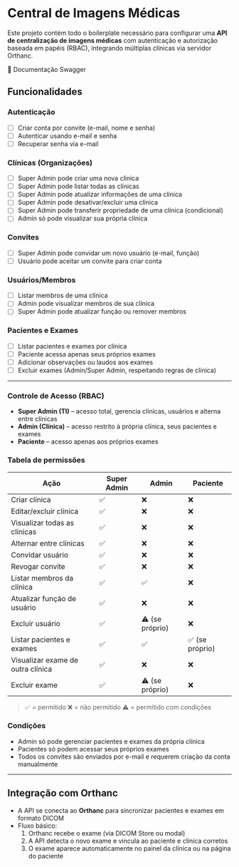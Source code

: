 # Central de Imagens Médicas

Este projeto contém todo o boilerplate necessário para configurar uma **API de centralização de imagens médicas** com autenticação e autorização baseada em papéis (RBAC), integrando múltiplas clínicas via servidor Orthanc.

📘 Documentação Swagger

## Funcionalidades

### Autenticação

- [ ] Criar conta por convite (e-mail, nome e senha)
- [ ] Autenticar usando e-mail e senha
- [ ] Recuperar senha via e-mail

### Clínicas (Organizações)

- [ ] Super Admin pode criar uma nova clínica
- [ ] Super Admin pode listar todas as clínicas
- [ ] Super Admin pode atualizar informações de uma clínica
- [ ] Super Admin pode desativar/excluir uma clínica
- [ ] Super Admin pode transferir propriedade de uma clínica (condicional)
- [ ] Admin só pode visualizar sua própria clínica

### Convites

- [ ] Super Admin pode convidar um novo usuário (e-mail, função)
- [ ] Usuário pode aceitar um convite para criar conta

### Usuários/Membros

- [ ] Listar membros de uma clínica
- [ ] Admin pode visualizar membros de sua clínica
- [ ] Super Admin pode atualizar função ou remover membros

### Pacientes e Exames

- [ ] Listar pacientes e exames por clínica
- [ ] Paciente acessa apenas seus próprios exames
- [ ] Adicionar observações ou laudos aos exames
- [ ] Excluir exames (Admin/Super Admin, respeitando regras de clínica)

---

### Controle de Acesso (RBAC)

- **Super Admin (TI)** – acesso total, gerencia clínicas, usuários e alterna entre clínicas
- **Admin (Clínica)** – acesso restrito à própria clínica, seus pacientes e exames
- **Paciente** – acesso apenas aos próprios exames

### Tabela de permissões

| Ação                              | Super Admin | Admin           | Paciente        |
| --------------------------------- | ----------- | --------------- | --------------- |
| Criar clínica                     | ✅          | ❌              | ❌              |
| Editar/excluir clínica            | ✅          | ❌              | ❌              |
| Visualizar todas as clínicas      | ✅          | ❌              | ❌              |
| Alternar entre clínicas           | ✅          | ❌              | ❌              |
| Convidar usuário                  | ✅          | ❌              | ❌              |
| Revogar convite                   | ✅          | ❌              | ❌              |
| Listar membros da clínica         | ✅          | ✅              | ❌              |
| Atualizar função de usuário       | ✅          | ❌              | ❌              |
| Excluir usuário                   | ✅          | ⚠️ (se próprio) | ❌              |
| Listar pacientes e exames         | ✅          | ✅              | ✅ (se próprio) |
| Visualizar exame de outra clínica | ✅          | ❌              | ❌              |
| Excluir exame                     | ✅          | ⚠️ (se próprio) | ❌              |

> ✅ = permitido
> ❌ = não permitido
> ⚠️ = permitido com condições

### Condições

- Admin só pode gerenciar pacientes e exames da própria clínica
- Pacientes só podem acessar seus próprios exames
- Todos os convites são enviados por e-mail e requerem criação da conta manualmente

---

## Integração com Orthanc

- A API se conecta ao **Orthanc** para sincronizar pacientes e exames em formato DICOM
- Fluxo básico:
  1. Orthanc recebe o exame (via DICOM Store ou modal)
  2. A API detecta o novo exame e vincula ao paciente e clínica corretos
  3. O exame aparece automaticamente no painel da clínica ou na página do paciente
